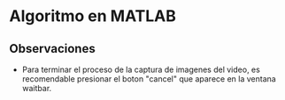 # Algoritmo en MATLAB

## Observaciones
- Para terminar el proceso de la captura de imagenes del video, es recomendable 
presionar el boton "cancel" que aparece en la ventana waitbar. 
